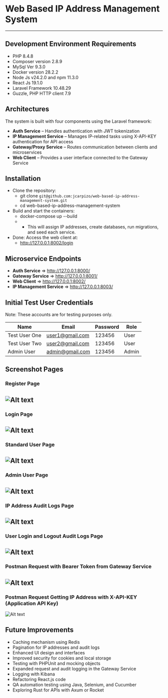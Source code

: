 # Web Based IP Address Management System

---

## Development Environment Requirements

- PHP 8.4.8
- Composer version 2.8.9
- MySql  Ver 9.3.0
- Docker version 28.2.2
- Node Js v24.2.0 and npm 11.3.0 
- React Js 19.1.0
- Laravel Framework 10.48.29
- Guzzle, PHP HTTP client 7.9

## Architectures

The system is built with four components using the Laravel framework:

- **Auth Service** – Handles authentication with JWT tokenization
- **IP Management Service** – Manages IP-related tasks using X-API-KEY authentication for API access
- **Gateway/Proxy Service** – Routes communication between clients and microservices
- **Web Client** – Provides a user interface connected to the Gateway Service

## Installation

 - Clone the repository:
   - git clone `git@github.com:jcarpizo/web-based-ip-address-management-system.git`
   - cd web-based-ip-address-management-system
 - Build and start the containers:
   - docker-compose up --build
   - - This will assign IP addresses, create databases, run migrations, and seed each service.
 - Done: Access the web client at:
      - http://127.0.0.1:8002/login

## Microservice Endpoints
 
- **Auth Service**  => http://127.0.0.1:8000/
- **Gateway Service** => http://127.0.0.1:8001/
- **Web Client** => http://127.0.0.1:8002/
- **IP Management Service** => http://127.0.0.1:8003/

## Initial Test User Credentials
Note: These accounts are for testing purposes only.

| Name          | Email           | Password | Role  |
|---------------|-----------------|----------|-------|
| Test User One | user1@gmail.com | 123456   | User  |
| Test User Two | user2@gmail.com | 123456   | User  |
| Admin User    | admin@gmail.com | 123456   | Admin |

## Screenshot Pages

### Register Page
![Alt text](screenshots/register-page.png)
--- 
### Login Page
![Alt text](screenshots/login-page.png)
--- 
### Standard User Page
![Alt text](screenshots/user-dashboard-page.png)
--- 
### Admin User Page
![Alt text](screenshots/admin-dashboard-page.png)
--- 
### IP Address Audit Logs Page
![Alt text](screenshots/ip-audit-logs-page.png)
--- 
### User Login and Logout Audit Logs Page
![Alt text](screenshots/login-logs-page.png)
--- 
### Postman Request with Bearer Token from Gateway Service
![Alt text](screenshots/auth-post-request-bearer-token.png)
--- 
### Postman Request Getting IP Address with X-API-KEY (Application API Key)
![Alt text](screenshots/get-ip-address-app-key.png)

## Future Improvements

- Caching mechanism using Redis 
- Pagination for IP addresses and audit logs 
- Enhanced UI design and interfaces 
- Improved security for cookies and local storage 
- Testing with PHPUnit and mocking objects 
- Expanded request and audit logging in the Gateway Service 
- Logging with Kibana 
- Refactoring React.js code 
- QA automation testing using Java, Selenium, and Cucumber 
- Exploring Rust for APIs with Axum or Rocket
